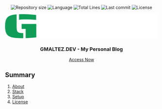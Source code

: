 <p align="center">
  <img alt="Repository size" src="https://img.shields.io/github/languages/code-size/gustavomaltez/gmaltez.dev?style=for-the-badge">
  <img alt="Language" src="https://img.shields.io/github/languages/top/gustavomaltez/gmaltez.dev?style=for-the-badge">
  <img alt="Total Lines" src="https://img.shields.io/website?up_message=Online&up_color=%230f9d58&down_message=Offline&down_color=%23da3633&url=https%3A%2F%2Fgmaltez.dev%2F&style=for-the-badge">
  <img alt="Last commit" src="https://img.shields.io/github/last-commit/gustavomaltez/gmaltez.dev?style=for-the-badge">
  <img alt="License" src="https://img.shields.io/github/license/gustavomaltez/gmaltez.dev?style=for-the-badge">
</p>

<p align="center">
  <a href="https://gmaltez.dev/">
    <img src="static/gmaltez-full-logo.svg" alt="Logo" width="100%" height="80">
  </a>
  <h3 align="center">GMALTEZ.DEV - My Personal Blog</h3>
  <p align="center">
    <a href="https://gmaltez.dev/">Access Now</a>
  </p>
</p>

## Summary
1. [About](#-about)
2. [Stack](#-stack)
3. [Setup](#-setup)
4. [License](#-license)
